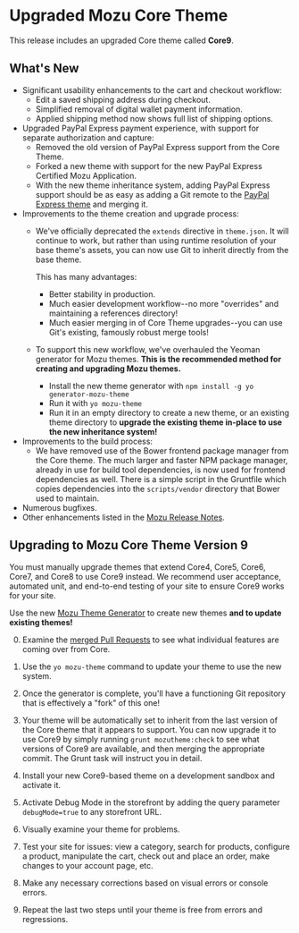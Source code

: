 ﻿# Upgraded Mozu Core Theme

This release includes an upgraded Core theme called **Core9**.

## What's New

* Significant usability enhancements to the cart and checkout workflow:
   - Edit a saved shipping address during checkout.
   - Simplified removal of digital wallet payment information.
   - Applied shipping method now shows full list of shipping options.
* Upgraded PayPal Express payment experience, with support for separate authorization and capture:
   - Removed the old version of PayPal Express support from the Core Theme. 
   - Forked a new theme with support for the new PayPal Express Certified Mozu Application.
   - With the new theme inheritance system, adding PayPal Express support should be as easy as adding a Git remote to the [PayPal Express theme](https://github.com/Mozu/PayPalExpress-Theme) and merging it.
* Improvements to the theme creation and upgrade process:
   - We've officially deprecated the `extends` directive in `theme.json`. It will continue to work, but rather than using runtime resolution of your base theme's assets, you can now use Git to inherit directly from the base theme. 
     
     This has many advantages:
     - Better stability in production.
     - Much easier development workflow--no more "overrides" and maintaining a references directory!
     - Much easier merging in of Core Theme upgrades--you can use Git's existing, famously robust merge tools!
   - To support this new workflow, we've overhauled the Yeoman generator for Mozu themes. **This is the recommended method for creating and upgrading Mozu themes.**
     - Install the new theme generator with `npm install -g yo generator-mozu-theme`
     - Run it with `yo mozu-theme`
     - Run it in an empty directory to create a new theme, or an existing theme directory to **upgrade the existing theme in-place to use the new inheritance system!**
* Improvements to the build process:
   - We have removed use of the Bower frontend package manager from the Core theme. The much larger and faster NPM package manager, already in use for build tool dependencies, is now used for frontend dependencies as well. There is a simple script in the Gruntfile which copies dependencies into the `scripts/vendor` directory that Bower used to maintain.
* Numerous bugfixes.
* Other enhancements listed in the [Mozu Release Notes](http://developer.mozu.com/sites/default/files/feeds/learn/article_files/MozuNovember2015ServiceUpdateReleaseNotes.pdf).

## Upgrading to Mozu Core Theme Version 9

You must manually upgrade themes that extend Core4, Core5, Core6, Core7, and Core8 to use Core9 instead. We recommend user acceptance, automated unit, and end-to-end testing of your site to ensure Core9 works for your site.

Use the new [Mozu Theme Generator](http://npmjs.com/package/generator-mozu-theme) to create new themes **and to update existing themes!**

0. Examine the [merged Pull Requests](pulls?q=is%3Apr+is%3Aclosed+milestone%3Acore9) to see what individual features are coming over from Core.

0. Use the `yo mozu-theme` command to update your theme to use the new system.

0. Once the generator is complete, you'll have a functioning Git repository that is effectively a "fork" of this one!

0. Your theme will be automatically set to inherit from the last version of the Core theme that it appears to support. You can now upgrade it to use Core9 by simply running `grunt mozutheme:check` to see what versions of Core9 are available, and then merging the appropriate commit. The Grunt task will instruct you in detail.

0. Install your new Core9-based theme on a development sandbox and activate it.

0. Activate Debug Mode in the storefront by adding the query parameter `debugMode=true` to any storefront URL.

0. Visually examine your theme for problems. 

0. Test your site for issues: view a category, search for products, configure a product, manipulate the cart, check out and place an order, make changes to your account page, etc.

0. Make any necessary corrections based on visual errors or console errors.

0. Repeat the last two steps until your theme is free from errors and regressions.
